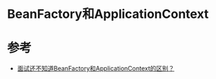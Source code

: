 # BeanFactory和ApplicationContext



# 参考

- [面试还不知道BeanFactory和ApplicationContext的区别？](https://mp.weixin.qq.com/s?__biz=Mzg3NjIxMjA1Ng==&mid=2247483784&idx=1&sn=837dcfe0f48c55446541d4fa0631edb5&scene=21#wechat_redirect)